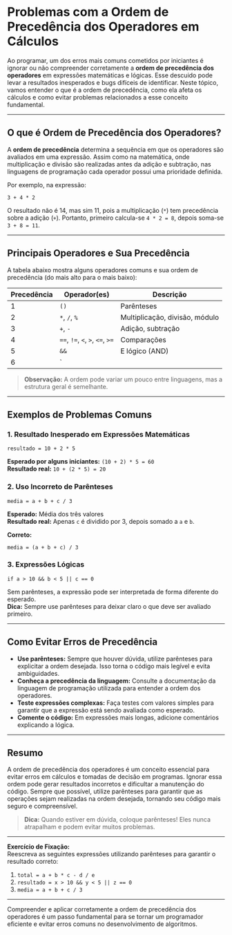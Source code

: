 # Problemas com a Ordem de Precedência dos Operadores em Cálculos

Ao programar, um dos erros mais comuns cometidos por iniciantes é ignorar ou não compreender corretamente a **ordem de precedência dos operadores** em expressões matemáticas e lógicas. Esse descuido pode levar a resultados inesperados e bugs difíceis de identificar. Neste tópico, vamos entender o que é a ordem de precedência, como ela afeta os cálculos e como evitar problemas relacionados a esse conceito fundamental.

---

## O que é Ordem de Precedência dos Operadores?

A **ordem de precedência** determina a sequência em que os operadores são avaliados em uma expressão. Assim como na matemática, onde multiplicação e divisão são realizadas antes da adição e subtração, nas linguagens de programação cada operador possui uma prioridade definida.

Por exemplo, na expressão:

```plaintext
3 + 4 * 2
```

O resultado não é 14, mas sim 11, pois a multiplicação (`*`) tem precedência sobre a adição (`+`). Portanto, primeiro calcula-se `4 * 2 = 8`, depois soma-se `3 + 8 = 11`.

---

## Principais Operadores e Sua Precedência

A tabela abaixo mostra alguns operadores comuns e sua ordem de precedência (do mais alto para o mais baixo):

| Precedência | Operador(es)         | Descrição                  |
|-------------|----------------------|----------------------------|
| 1           | `()`                 | Parênteses                 |
| 2           | `*`, `/`, `%`        | Multiplicação, divisão, módulo |
| 3           | `+`, `-`             | Adição, subtração          |
| 4           | `==`, `!=`, `<`, `>`, `<=`, `>=` | Comparações         |
| 5           | `&&`                 | E lógico (AND)             |
| 6           | `||`                 | Ou lógico (OR)             |

> **Observação:** A ordem pode variar um pouco entre linguagens, mas a estrutura geral é semelhante.

---

## Exemplos de Problemas Comuns

### 1. Resultado Inesperado em Expressões Matemáticas

```pseudocode
resultado = 10 + 2 * 5
```
**Esperado por alguns iniciantes:** `(10 + 2) * 5 = 60`  
**Resultado real:** `10 + (2 * 5) = 20`

### 2. Uso Incorreto de Parênteses

```pseudocode
media = a + b + c / 3
```
**Esperado:** Média dos três valores  
**Resultado real:** Apenas `c` é dividido por 3, depois somado a `a` e `b`.

**Correto:**
```pseudocode
media = (a + b + c) / 3
```

### 3. Expressões Lógicas

```pseudocode
if a > 10 && b < 5 || c == 0
```
Sem parênteses, a expressão pode ser interpretada de forma diferente do esperado.  
**Dica:** Sempre use parênteses para deixar claro o que deve ser avaliado primeiro.

---

## Como Evitar Erros de Precedência

- **Use parênteses:** Sempre que houver dúvida, utilize parênteses para explicitar a ordem desejada. Isso torna o código mais legível e evita ambiguidades.
- **Conheça a precedência da linguagem:** Consulte a documentação da linguagem de programação utilizada para entender a ordem dos operadores.
- **Teste expressões complexas:** Faça testes com valores simples para garantir que a expressão está sendo avaliada como esperado.
- **Comente o código:** Em expressões mais longas, adicione comentários explicando a lógica.

---

## Resumo

A ordem de precedência dos operadores é um conceito essencial para evitar erros em cálculos e tomadas de decisão em programas. Ignorar essa ordem pode gerar resultados incorretos e dificultar a manutenção do código. Sempre que possível, utilize parênteses para garantir que as operações sejam realizadas na ordem desejada, tornando seu código mais seguro e compreensível.

> **Dica:** Quando estiver em dúvida, coloque parênteses! Eles nunca atrapalham e podem evitar muitos problemas.

---

**Exercício de Fixação:**  
Reescreva as seguintes expressões utilizando parênteses para garantir o resultado correto:

1. `total = a + b * c - d / e`
2. `resultado = x > 10 && y < 5 || z == 0`
3. `media = a + b + c / 3`

---

Compreender e aplicar corretamente a ordem de precedência dos operadores é um passo fundamental para se tornar um programador eficiente e evitar erros comuns no desenvolvimento de algoritmos.